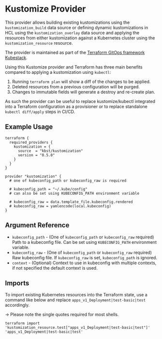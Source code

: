 # Kustomize Provider

This provider allows building existing kustomizations using the `kustomization_build` data source or defining
dynamic kustomizations in HCL using the `kustomization_overlay` data source and applying the resources from
either kustomization against a Kubernetes cluster using the `kustomization_resource` resource.

The provider is maintained as part of the [Terraform GitOps framework Kubestack](https://www.kubestack.com/).

Using this Kustomize provider and Terraform has three main benefits compared to applying a kustomization using `kubectl`:

1. Running `terraform plan` will show a diff of the changes to be applied.
1. Deleted resources from a previous configuration will be purged.
1. Changes to immutable fields will generate a destroy and re-create plan.

As such the provider can be useful to replace kustomize/kubectl integrated into a Terraform configuration as a provisioner or to replace standalone `kubectl diff/apply` steps in CI/CD.

## Example Usage

```hcl
terraform {
  required_providers {
    kustomization = {
      source  = "kbst/kustomization"
      version = "0.5.0"
    }
  }
}

provider "kustomization" {
  # one of kubeconfig_path or kubeconfig_raw is required

  # kubeconfig_path = "~/.kube/config"
  # can also be set using KUBECONFIG_PATH environment variable

  # kubeconfig_raw = data.template_file.kubeconfig.rendered
  # kubeconfig_raw = yamlencode(local.kubeconfig)
}

```

## Argument Reference

- `kubeconfig_path` - (One of `kubeconfig_path` or `kubeconfig_raw` required) Path to a kubeconfig file. Can be set using `KUBECONFIG_PATH` environment variable.
- `kubeconfig_raw` - (One of `kubeconfig_path` or `kubeconfig_raw` required) Raw kubeconfig file. If `kubeconfig_raw` is set, `kubeconfig_path` is ignored.
- `context` - (Optional) Context to use in kubeconfig with multiple contexts, if not specified the default context is used.

## Imports

To import existing Kubernetes resources into the Terraform state, use a command like below and replace `apps_v1_Deployment|test-basic|test` accordingly.

-> Please note the single quotes required for most shells.

```
terraform import 'kustomization_resource.test["apps_v1_Deployment|test-basic|test"]' 'apps_v1_Deployment|test-basic|test'
```
